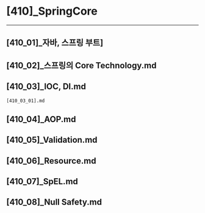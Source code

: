 # [410]_SpringCore

---

## [410_01]_자바, 스프링 부트]
## [410_02]_스프링의 Core Technology.md
## [410_03]_IOC, DI.md
    [410_03_01].md
## [410_04]_AOP.md
## [410_05]_Validation.md
## [410_06]_Resource.md
## [410_07]_SpEL.md
## [410_08]_Null Safety.md

